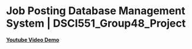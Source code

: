 #  Job Posting Database Management System | DSCI551_Group48_Project
**[Youtube Video Demo](https://www.youtube.com)**

